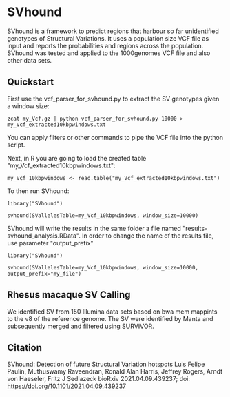 # SVhound

SVhound is a framework to predict regions that harbour so far unidentified genotypes of Structural Variations. It uses a population size VCF file as input and reports the probabilities and regions across the population. 
SVhound was tested and applied to the 1000genomes VCF file and also other data sets. 


## Quickstart

First use the vcf_parser_for_svhound.py to extract the SV genotypes given a window size:

```
zcat my_Vcf.gz | python vcf_parser_for_svhound.py 10000 > my_Vcf_extracted10kbpwindows.txt 

```

You can apply filters or other commands to pipe the VCF file into the python script. 


Next, in R you are going to load the created table "my_Vcf_extracted10kbpwindows.txt": 

```
my_Vcf_10kbpwindows <- read.table("my_Vcf_extracted10kbpwindows.txt")

```

To then run SVhound:

```
library("SVhound")

svhound(SVallelesTable=my_Vcf_10kbpwindows, window_size=10000)

```

SVhound will write the results in the same folder a file named "results-svhound_analysis.RData". In order to change the name of the results file, use parameter "output_prefix"

```
library("SVhound")

svhound(SVallelesTable=my_Vcf_10kbpwindows, window_size=10000, output_prefix="my_file")

```


## Rhesus macaque SV Calling

We identified SV from 150 Illumina data sets based on bwa mem mappints to the v8 of the reference genome. The SV were identified by Manta and subsequently merged and filtered using SURVIVOR. 


## Citation


SVhound: Detection of future Structural Variation hotspots
Luis Felipe Paulin, Muthuswamy Raveendran, Ronald Alan Harris, Jeffrey Rogers, Arndt von Haeseler, Fritz J Sedlazeck
bioRxiv 2021.04.09.439237; doi: https://doi.org/10.1101/2021.04.09.439237
